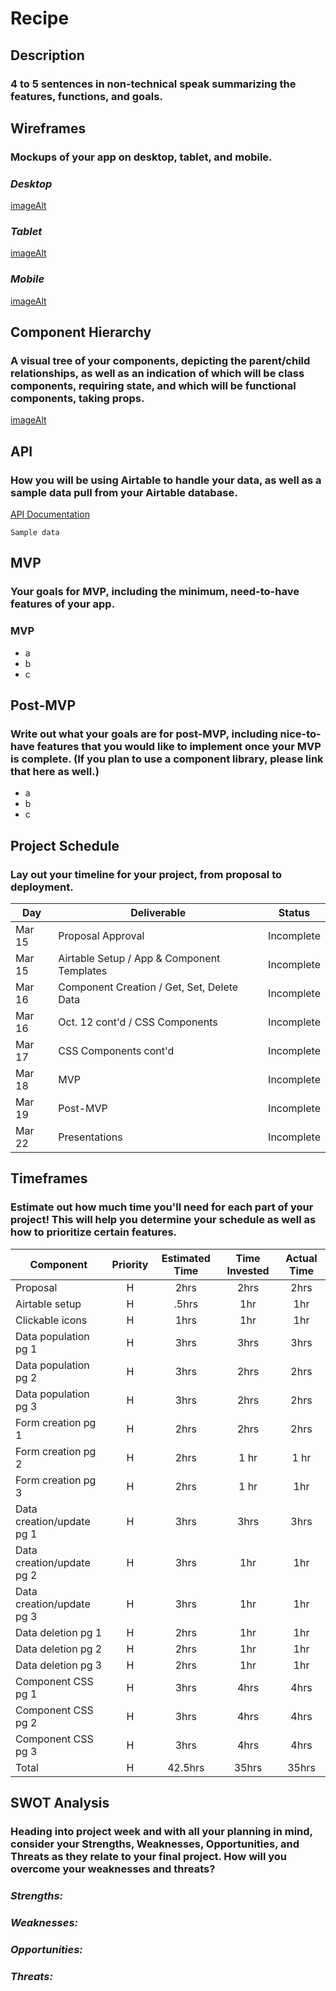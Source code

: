# **Recipe**

## **Description**
### 4 to 5 sentences in non-technical speak summarizing the features, functions, and goals.

## **Wireframes**
### Mockups of your app on desktop, tablet, and mobile.

### ***Desktop***
[imageAlt]()

### ***Tablet***
[imageAlt]()

### ***Mobile***
[imageAlt](https://imgur.com/IWOYNrk)

## **Component Hierarchy**
### A visual tree of your components, depicting the parent/child relationships, as well as an indication of which will be class components, requiring state, and which will be functional components, taking props.
[imageAlt]()
    
## **API**
### How you will be using Airtable to handle your data, as well as a sample data pull from your Airtable database.
[API Documentation]()

```
Sample data
```

## **MVP**
### Your goals for MVP, including the minimum, need-to-have features of your app.
### MVP
- a
- b
- c

## **Post-MVP**
### Write out what your goals are for post-MVP, including nice-to-have features that you would like to implement once your MVP is complete. (If you plan to use a component library, please link that here as well.)
- a
- b
- c

## **Project Schedule**
### Lay out your timeline for your project, from proposal to deployment.
| Day      | Deliverable                                | Status   |
| -------- | ------------------------------------------ | -------- |
| Mar 15   | Proposal Approval                          | Incomplete |
| Mar 15   | Airtable Setup / App & Component Templates | Incomplete |
| Mar 16   | Component Creation / Get, Set, Delete Data | Incomplete |
| Mar 16   | Oct. 12 cont'd / CSS Components            | Incomplete |
| Mar 17   | CSS Components cont'd                      | Incomplete |
| Mar 18   | MVP                                        | Incomplete |
| Mar 19   | Post-MVP                                   | Incomplete |
| Mar 22   | Presentations                              | Incomplete |

## **Timeframes** 
### Estimate out how much time you'll need for each part of your project! This will help you determine your schedule as well as how to prioritize certain features.
| Component                 | Priority | Estimated Time | Time Invested | Actual Time |
| ------------------------- | :------: | :------------: | :-----------: | :---------: |
| Proposal                  |    H     |      2hrs      |     2hrs      |    2hrs     |
| Airtable setup            |    H     |     .5hrs      |      1hr      |     1hr     |
| Clickable icons           |    H     |      1hrs      |      1hr      |     1hr     |
| Data population pg 1      |    H     |      3hrs      |     3hrs      |    3hrs     |
| Data population pg 2      |    H     |      3hrs      |     2hrs      |    2hrs     |
| Data population pg 3      |    H     |      3hrs      |     2hrs      |    2hrs     |
| Form creation pg 1        |    H     |      2hrs      |     2hrs      |    2hrs     |
| Form creation pg 2        |    H     |      2hrs      |     1 hr      |    1 hr     |
| Form creation pg 3        |    H     |      2hrs      |     1 hr      |     1hr     |
| Data creation/update pg 1 |    H     |      3hrs      |     3hrs      |    3hrs     |
| Data creation/update pg 2 |    H     |      3hrs      |      1hr      |     1hr     |
| Data creation/update pg 3 |    H     |      3hrs      |      1hr      |     1hr     |
| Data deletion pg 1        |    H     |      2hrs      |      1hr      |     1hr     |
| Data deletion pg 2        |    H     |      2hrs      |      1hr      |     1hr     |
| Data deletion pg 3        |    H     |      2hrs      |      1hr      |     1hr     |
| Component CSS pg 1        |    H     |      3hrs      |     4hrs      |    4hrs     |
| Component CSS pg 2        |    H     |      3hrs      |     4hrs      |    4hrs     |
| Component CSS pg 3        |    H     |      3hrs      |     4hrs      |    4hrs     |
| Total                     |    H     |    42.5hrs     |     35hrs     |    35hrs    |

## **SWOT Analysis** 
### Heading into project week and with all your planning in mind, consider your Strengths, Weaknesses, Opportunities, and Threats as they relate to your final project. How will you overcome your weaknesses and threats?

### ***Strengths:***

### ***Weaknesses:***

### ***Opportunities:***

### ***Threats:***
